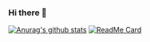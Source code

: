### Hi there 👋

[![Anurag's github stats](https://github-readme-stats.vercel.app/api?username=fuitai)](https://github.com/anuraghazra/github-readme-stats)
[![ReadMe Card](https://github-readme-stats.vercel.app/api/pin/?username=fuitai&repo=fuitai.github.com)](https://fuitai.github.io/)
<!--
**FuiTai/FuiTai** is a ✨ _special_ ✨ repository because its `README.md` (this file) appears on your GitHub profile.

Here are some ideas to get you started:

- 🔭 I’m currently working on ...
- 🌱 I’m currently learning ...
- 👯 I’m looking to collaborate on ...
- 🤔 I’m looking for help with ...
- 💬 Ask me about ...
- 📫 How to reach me: ...
- 😄 Pronouns: ...
- ⚡ Fun fact: ...
-->
